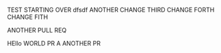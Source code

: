 TEST
STARTING OVER
dfsdf
ANOTHER CHANGE
THIRD CHANGE
FORTH CHANGE
FITH

ANOTHER PULL REQ


HEllo WORLD PR
A
ANOTHER PR

